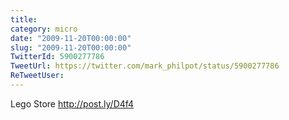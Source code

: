 ```yaml
---
title: 
category: micro
date: "2009-11-20T00:00:00"
slug: "2009-11-20T00:00:00"
TwitterId: 5900277786
TweetUrl: https://twitter.com/mark_philpot/status/5900277786
ReTweetUser: 
---
```


Lego Store http://post.ly/D4f4